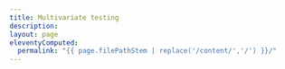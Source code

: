 ```yaml
---
title: Multivariate testing
description:
layout: page
eleventyComputed:
  permalink: "{{ page.filePathStem | replace('/content/','/') }}/"
---
```

